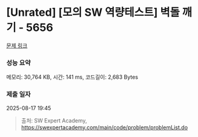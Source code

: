# [Unrated] [모의 SW 역량테스트] 벽돌 깨기 - 5656 

[문제 링크](https://swexpertacademy.com/main/code/problem/problemDetail.do?contestProbId=AWXRQm6qfL0DFAUo) 

### 성능 요약

메모리: 30,764 KB, 시간: 141 ms, 코드길이: 2,683 Bytes

### 제출 일자

2025-08-17 19:45



> 출처: SW Expert Academy, https://swexpertacademy.com/main/code/problem/problemList.do